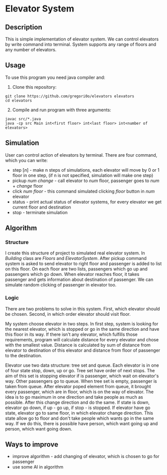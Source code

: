 # Elevator System

## Description

This is simple implementation of elevator system. 
We can control elevators by write command into terminal. System supports any range of floors and any number of elevators.

## Usage

To use this program you need java compiler and:
1) Clone this repository:
```
git clone https://github.com/gregori0o/elevators elevators
cd elevators
```
2) Compile and run program with three arguments:
```
javac src/*.java
java -cp src Main int<first floor> int<last floor> int<number of elevators>
```

## Simulation

User can control action of elevators by terminal. There are four command, which you can write:
* step [*n*] - make n steps of simulations, each elevator will move by 0 or 1 floor in one step, 
(if n is not specified, simulation will make one step)
* pickup *num* *change* - call elevator to *num* floor, passenger goes to *num* + *change* floor
* click *num* *floor* - this command simulated clicking *floor* button in *num* elevator
* status - print actual status of elevator systems, for every elevator we get current floor and destination
* stop - terminate simulation

## Algorithm

### Structure

I create this structure of project to simulated real elevator system. In *Building* class are *Floors* and *ElevatorSystem*.
After pickup command system is asked to send elevator to right floor and passenger is added to list on this floor. 
On each floor are two lists, passengers which go up and passengers which go down.
When elevator reaches floor, it takes passenger and gets information about destination of passenger. 
We can simulate random clicking of passenger in elevator too.

### Logic

There are two problems to solve in this system. First, which elevator should be chosen. 
Second, in which order elevator should visit floor.

My system choose elevator in two steps. In first step, system is looking for the nearest elevator, which is stopped or go in the same direction and have this floor in its way.
If there isn't any elevator, which fulfills those requirements, program will calculate distance for every elevator and chose with the smallest value.
Distance is calculated by sum of distance from elevator to destination of this elevator and distance from floor of passenger to the destination.

Elevator use two data structure: tree set and queue. Each elevator is in one of four state stop, down, up or go.
Tree set have order of next stops. The aim of this set is stopping elevator if is passenger, which wait on elevator's way.
Other passengers go to queue. When tree set is empty, passenger is taken from queue. After elevator poped element from queue, 
it brought every passenger, which are in floor, which is on the way of elevator. The idea is to go maximum in one direction and 
take people as much as possible. After this change direction and do the same. If state is down, elevator go down, if up - go up, if stop - is stopped.
If elevator have go state, elevator go to same floor, in which elevator change direction. 
This state allow go to floor and don't take people which wants go in the same way. If we do this, 
there is possible have person, which want going up and person, which want going down.

## Ways to improve

* improve algorithm - add changing of elevator, which is chosen to go for passenger
* use some AI in algorithm
